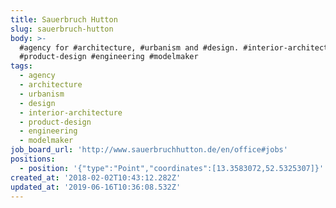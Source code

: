 ```yaml
---
title: Sauerbruch Hutton
slug: sauerbruch-hutton
body: >-
  #agency for #architecture, #urbanism and #design. #interior-architecture
  #product-design #engineering #modelmaker
tags:
  - agency
  - architecture
  - urbanism
  - design
  - interior-architecture
  - product-design
  - engineering
  - modelmaker
job_board_url: 'http://www.sauerbruchhutton.de/en/office#jobs'
positions:
  - position: '{"type":"Point","coordinates":[13.3583072,52.5325307]}'
created_at: '2018-02-02T10:43:12.282Z'
updated_at: '2019-06-16T10:36:08.532Z'
---
```


